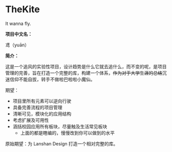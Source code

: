 # TheKite
It wanna fly.

**项目中文名：**

鸢（yuān）

**简介：**

这是一个追风的实验性项目，设计趋势是什么它就去追什么，而不变的呢，是项目管理的完善，旨在打造一个完整的库，构建一个体系，~~作为对于大学生涯的总结~~沉迷信仰不能自拔，转手不做啦巴啦啦小魔仙。

期望：

* 项目里所有元素可以逆向行驶
* 具备完善流程的项目管理
* 清晰可见，模块化的应用结构
* 考虑扩展及可用性
* 涵括校园应用所有板块，尽量触及生活常见板块
  * 上面的都是瞎编的，慢慢改到你可以做到的水平




原始期望：为 Lanshan Design 打造一个相对完整的库。